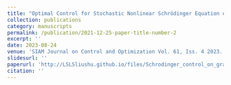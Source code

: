 ```yaml
---
title: "Optimal Control for Stochastic Nonlinear Schrödinger Equation on Graph"
collection: publications
category: manuscripts
permalink: /publication/2021-12-25-paper-title-number-2
excerpt: ''
date: 2023-08-24
venue: 'SIAM Journal on Control and Optimization Vol. 61, Iss. 4 2023.'
slidesurl: ''
paperurl: 'http://LSLSliushu.github.io/files/Schrodinger_control_on_graph.pdf'
citation: ''
---
```

